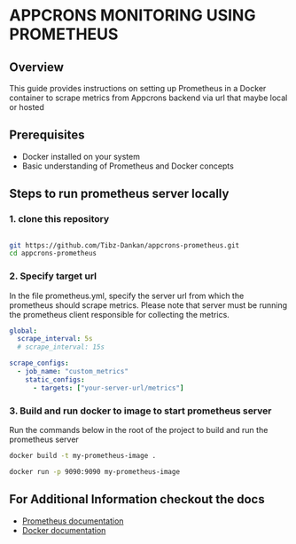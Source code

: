 # APPCRONS MONITORING USING PROMETHEUS

## Overview

This guide provides instructions on setting up Prometheus in a Docker container to scrape metrics from Appcrons backend via url that maybe local or hosted

## Prerequisites

- Docker installed on your system
- Basic understanding of Prometheus and Docker concepts

## Steps to run prometheus server locally

### 1. clone this repository

```sh

git https://github.com/Tibz-Dankan/appcrons-prometheus.git
cd appcrons-prometheus

```

### 2. Specify target url

In the file prometheus.yml, specify the server url from which the prometheus should scrape metrics. Please note that server must be running the prometheus client responsible for collecting the metrics.

```yml
global:
  scrape_interval: 5s
  # scrape_interval: 15s

scrape_configs:
  - job_name: "custom_metrics"
    static_configs:
      - targets: ["your-server-url/metrics"]
```

### 3. Build and run docker to image to start prometheus server

Run the commands below in the root of the project to build and run the prometheus server

```sh
docker build -t my-prometheus-image .

docker run -p 9090:9090 my-prometheus-image

```

## For Additional Information checkout the docs

- [Prometheus documentation](https://prometheus.io/docs/introduction/overview/)
- [Docker documentation](https://docs.docker.com/)
